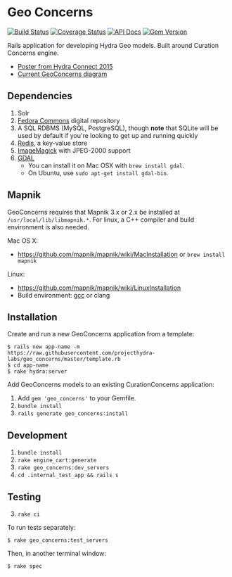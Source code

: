 # Geo Concerns
[![Build Status](https://travis-ci.org/projecthydra-labs/geo_concerns.svg?branch=master)](https://travis-ci.org/projecthydra-labs/geo_concerns)
[![Coverage Status](https://coveralls.io/repos/github/projecthydra-labs/geo_concerns/badge.svg?branch=master)](https://coveralls.io/github/projecthydra-labs/geo_concerns?branch=master)
[![API Docs](http://img.shields.io/badge/API-docs-blue.svg)](http://www.rubydoc.info/github/projecthydra-labs/geo_concerns)
[![Gem Version](https://img.shields.io/gem/v/geo_concerns.svg)](https://github.com/projecthydra-labs/geo_concerns/releases)

Rails application for developing Hydra Geo models. Built around Curation Concerns engine.

* [Poster from Hydra Connect 2015](https://drive.google.com/file/d/0B5fLh2mc4FCbOUpWaTFOVmI4Nkk/view?pli=1)
* [Current GeoConcerns diagram](https://wiki.duraspace.org/download/attachments/69012114/pcdm-geo-model.pdf?version=1&modificationDate=1463590066822&api=v2)


## Dependencies

1. Solr
1. [Fedora Commons](http://www.fedora-commons.org/) digital repository
1. A SQL RDBMS (MySQL, PostgreSQL), though **note** that SQLite will be used by default if you're looking to get up and running quickly
1. [Redis](http://redis.io/), a key-value store
1. [ImageMagick](http://www.imagemagick.org/) with JPEG-2000 support
1. [GDAL](http://www.gdal.org/)
    * You can install it on Mac OSX with `brew install gdal`.
    * On Ubuntu, use `sudo apt-get install gdal-bin`.

## Mapnik

GeoConcerns requires that Mapnik 3.x or 2.x be installed at `/usr/local/lib/libmapnik.*`. For linux, a C++ compiler and build environment is also needed.

Mac OS X:

- https://github.com/mapnik/mapnik/wiki/MacInstallation or ```brew install mapnik```

Linux:

- https://github.com/mapnik/mapnik/wiki/LinuxInstallation
- Build environment: [gcc](https://help.ubuntu.com/community/InstallingCompilers) or clang 

## Installation

Create and run a new GeoConcerns application from a template:

```
$ rails new app-name -m https://raw.githubusercontent.com/projecthydra-labs/geo_concerns/master/template.rb
$ cd app-name
$ rake hydra:server
```

Add GeoConcerns models to an existing CurationConcerns application:

1. Add `gem 'geo_concerns'` to your Gemfile.
2. `bundle install`
3. `rails generate geo_concerns:install`

## Development

1. `bundle install`
2. `rake engine_cart:generate`
3. `rake geo_concerns:dev_servers`
4. `cd .internal_test_app && rails s`

## Testing

3. `rake ci`

To run tests separately:

```
$ rake geo_concerns:test_servers
```

Then, in another terminal window:

```
$ rake spec
```
